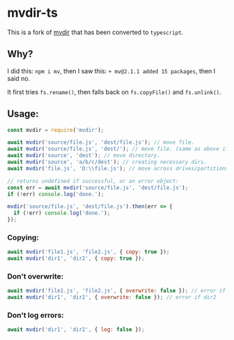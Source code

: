 # mvdir-ts

This is a fork of [mvdir](https://github.com/m-ahmadi/mvdir) that has been converted to `typescript`.

## Why?

I did this: `npm i mv`,
then I saw this: `+ mv@2.1.1 added 15 packages`,
then I said no.

It first tries `fs.rename()`, then falls back on `fs.copyFile()` and `fs.unlink()`.

## Usage:

```javascript
const mvdir = require('mvdir');

await mvdir('source/file.js', 'dest/file.js'); // move file.
await mvdir('source/file.js', 'dest/'); // move file. (same as above if dest directory already exists)
await mvdir('source', 'dest'); // move directory.
await mvdir('source', 'a/b/c/dest'); // creating necessary dirs.
await mvdir('file.js', 'D:\\file.js'); // move across drives/partitions.

// returns undefined if successful, or an error object:
const err = await mvdir('source/file.js', 'dest/file.js');
if (!err) console.log('done.');

mvdir('source/file.js', 'dest/file.js').then(err => {
  if (!err) console.log('done.');
});
```

### Copying:

```javascript
await mvdir('file1.js', 'file2.js', { copy: true });
await mvdir('dir1', 'dir2', { copy: true });
```

### Don't overwrite:

```javascript
await mvdir('file1.js', 'file2.js', { overwrite: false }); // error if file2.js already exists.
await mvdir('dir1', 'dir2', { overwrite: false }); // error if dir2     already exists.
```

### Don't log errors:

```javascript
await mvdir('dir1', 'dir2', { log: false });
```
